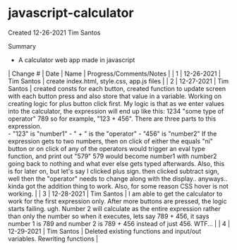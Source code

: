 # javascript-calculator

Created 12-26-2021 Tim Santos

Summary
- A calculator web app made in javascript


| Change # | Date | Name | Progress/Comments/Notes |
| 1 | 12-26-2021 | Tim Santos | create index.html, style.css, app.js files |
| 2 | 12-27-2021 | Tim Santos | created consts for each button, created function to update screen with each button press and also store that value in a variable.  Working on creating logic for plus button click first.  My logic is that as we enter values into the calculator, the expression will end up like this: 1234 "some type of operator" 789 so for example, "123 + 456".  There are three parts to this expression.  
    - "123" is "number1"
    - " + " is the "operator"
    - "456" is "number2"
If the expression gets to two numbers, then on click of either the equals "ni" button or on click of any of the operators would trigger an eval type function, and print out "579"
579 would become number1 with number2 going back to nothing and what ever else gets typed afterwards. 
Also, this is for later on, but let's say I clicked plus sign.  then clicked subtract sign, well then the "operator" needs to change along with the display..
anyways.. kinda got the addition thing to work.  Also, for some reason CSS hover is not working. |
| 3 | 12-28-2021 | Tim Santos | I am able to get the calculator to work for the first expression only.  After more buttons are pressed, the logic starts failing. ugh.  Number 2 will calculate as the entire expression rather than only the number so when it executes, lets say 789 + 456, it says number 1 is 789 and number 2 is 789 + 456 instead of just 456.  WTF...  |
| 4 | 12-29-2021 | Tim Santos | Deleted existing functions and input/out variables.  Rewriting functions |



